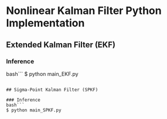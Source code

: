 # Nonlinear Kalman Filter Python Implementation

## Extended Kalman Filter (EKF)

### Inference
bash```
$ python main_EKF.py
```

## Sigma-Point Kalman Filter (SPKF)

### Inference
bash```
$ python main_SPKF.py
```

